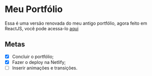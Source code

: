 # Meu Portfólio

Essa é uma versão renovada do meu antigo portfólio, agora feito em ReactJS, você pode acessa-lo [aqui](https://jhonatankayo.tech/)

## Metas

- [x] Concluir o portfólio;
- [x] Fazer o deploy na Netlify;
- [ ] Inserir animações e transições.
